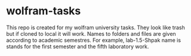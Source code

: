 # wolfram-tasks
This repo is created for my wolfram university tasks.
They look like trash but if cloned to local it will work.
Names to folders and files are given according to academic semestres. For example, lab-1.5-Shpak name is stands for the first semester and the fifth laboratory work.
